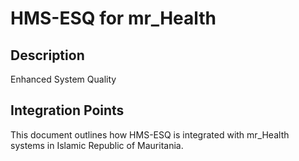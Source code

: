 # HMS-ESQ for mr_Health

## Description

Enhanced System Quality

## Integration Points

This document outlines how HMS-ESQ is integrated with mr_Health systems in Islamic Republic of Mauritania.
